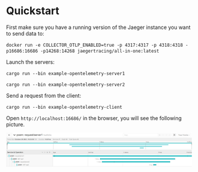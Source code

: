 # Quickstart

First make sure you have a running version of the Jaeger instance you want to send data to:

```shell
docker run -e COLLECTOR_OTLP_ENABLED=true -p 4317:4317 -p 4318:4318 -p16686:16686 -p14268:14268 jaegertracing/all-in-one:latest
```

Launch the servers:

```shell
cargo run --bin example-opentelemetry-server1
```

```shell
cargo run --bin example-opentelemetry-server2
```

Send a request from the client:

```shell
cargo run --bin example-opentelemetry-client
```

Open `http://localhost:16686/` in the browser, you will see the following picture.

![jaeger](jaeger.png)

